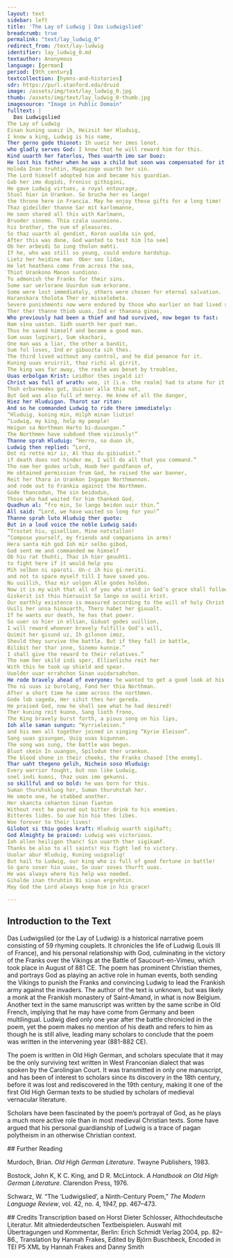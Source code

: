 ```yaml
---
layout: text
sidebar: left
title: 'The Lay of Ludwig | Das Ludwigslied'
breadcrumb: true
permalink: "text/lay_ludwig_0"
redirect_from: /text/lay-ludwig
identifier: lay_ludwig_0.md
textauthor: Anonymous
language: [german]
period: [9th_century]
textcollection: [hymns-and-histories]
sdr: https://purl.stanford.edu/druid 
image: /assets/img/text/lay_ludwig_0.jpg
thumb: /assets/img/text/lay_ludwig_0-thumb.jpg
imagesource: "Image in Public Domain"
fulltext: |
  Das Ludwigslied
The Lay of Ludwig
Einan kuning uueiz ih, Heizsit her Hluduig,
I know a king, Ludwig is his name,
Ther gerno gode thionot: Ih uueiz her imos lonot.
who gladly serves God: I know that he will reward him for this.
Kind uuarth her faterlos, Thes uuarth imo sar buoz:
He lost his father when he was a child but soon was compensated for it:
Holoda Inan truhtin, Magaczogo uuarth her sin.
The Lord himself adopted him and became his guardian.
Gab her imo dugidi, Fronisc githigini,
He gave Ludwig virtues, a royal entourage,
Stuol hier in Urankon. So bruche her es lango!
the throne here in Francia. May he enjoy these gifts for a long time!
Thaz gideilder thanne Sar mit karlemanne,
He soon shared all this with Karlmann,
Bruoder sinemo. Thia czala uuunniono.
his brother, the sum of pleasures.
So thaz uuarth al gendiot, Koron uuolda sin god,
After this was done, God wanted to test him [to see]
Ob her arbeidi So iung tholon mahti.
If he, who was still so young, could endure hardship.
Lietz her heidine man  Ober seo lidan,
He let heathens come from across the sea,
Thiot Urankono Manon sundiono.
To admonish the Franks for their sins.
Sume sar uerlorane Uuurdun sum erkorane.
Some were lost immediately, others were chosen for eternal salvation.
Haranskara tholota Ther er misselebeta.
Severe punishments now were endured by those who earlier on had lived sinfully.
Ther ther thanne thiob uuas, Ind er thanana ginas,
Who previously had been a thief and had survived, now began to fast:
Nam sina uaston. Sidh uuarth her guot man.
Thus he saved himself and became a good man.
Sum uuas luginari, Sum skachari,
One man was a liar, the other a bandit,
Sum fol loses, Ind er gibuozta sih thes.
The third lived without any control, and he did penance for it.
Kuning uuas eruirrit, thaz richi al girrit,
The king was far away, the realm was beset by troubles,
Uuas erbolgan Krist: Leidhor thes ingald iz!
Christ was full of wrath: woe, it [i.e. the realm] had to atone for it!
Thoh erbarmedes got, Uuisser alla thia not,
But God was also full of mercy. He knew of all the danger,
Hiez her Hluduigan. Tharot sar ritan:
And so he commanded Ludwig to ride there immediately:
“Hluduig, kuning min, Hilph minan liutin!
“Ludwig, my king, help my people!
Heigun sa Northman Harto bi-duuungan.”
The Northmen have subdued them viciously!”
Thanne sprah Hluduig: “Herro, so duon ih,
Ludwig then replied: “Lord,
Dot ni rette mir iz, Al thaz du gibiudist.”
if death does not hinder me, I will do all that you command.”
Tho nam her godes urlub, Huob her gundfanon uf,
He obtained permission from God, he raised the war banner,
Reit her thara in Urankon Ingagan Northmannon.
and rode out to Frankia against the Northmen.
Gode thancodun, The sin beidodun,
Those who had waited for him thanked God.
Quadhun al: “fro min, So lango beidon uuir thin.”
All said: “Lord, we have waited so long for you!”
Thanne sprah luto Hluduig ther guoto:
But in a loud voice the noble Ludwig said:
“Trostet hiu, gisellion, Mine notstallon!
“Compose yourself, my friends and companions in arms!
Hera santa mih god Ioh mir selbo gibod,
God sent me and commanded me himself
Ob hiu rat thuhti, Thaz ih hier geuuhti.
to fight here if it would help you
Mih selbon ni sparoti. Un-c ih hiu gi-neriti.
and not to spare myself till I have saved you.
Nu uuillih, thaz mir uolgon Alle godes holdon.
Now it is my wish that all of you who stand in God’s grace shall follow me.
Giskerit ist thiu hieruuist So lango so uuili krist.
Our earthly existence is measured according to the will of holy Christ.
Uuili her unsa hinauarth, Thero habet her giuualt.
If he wants our death, he has that power.
So uuer so hier in ellian, Giduot godes uuillion,
I will reward whoever bravely fulfills God’s will,
Quimit her gisund uz, Ih gilonon imoz,
Should they survive the battle. But if they fall in battle,
Bilibit her thar inne, Sinemo kunnie.”
I shall give the reward to their relatives.”
Tho nam her skild indi sper, Ellianlicho reit her
With this he took up shield and spear.
Uuolder uuar errahchon Sinan uuidarsahchon.
He rode bravely ahead of everyone: he wanted to get a good look at his enemies.
Tho ni uuas iz burolang, Fand her thia Northman.
After a short time he came across the northmen.
Gode lob sageda, Her sihit thes her gereda.
He praised God, now he shall see what he had desired!
Ther kuning reit kuono, Sang lioth frono,
The King bravely burst forth, a pious song on his lips,
Ioh alle saman sungun: “Kyrrieleison.”
and his men all together joined in singing “Kyrie Eleison”.
Sang uuas gisungan, Uuig uuas bigunnan.
The song was sung, the battle was begun.
Bluot skein In uuangon, Spilodun ther urankon.
The blood shone in their cheeks, the Franks chased [the enemy].
Thar uaht thegeno gelih, Nichein soso Hluduig:
Every warrior fought, but non like Ludwig,
snel indi kuoni, thaz uuas imo gekunni.
so skillful and so bold: he was born for this.
Suman thuruhskluog her, Suman thuruhstah her.
He smote one, he stabbed another.
Her skancta cehanton Sinan fianton
Without rest he poured out bitter drink to his enemies.
Bitteres lides. So uue hin hio thes libes.
Woe forever to their lives!
Gilobot si thiu godes kraft: Hluduig uuarth sigihaft;
God Almighty be praised: Ludwig was victorious.
Ioh allen heiligon thanc! Sin uuarth ther sigikamf.
Thanks be also to all saints! His fight led to victory.
Uuolar abur Hluduig, Kuning uuigsalig!
But hail to Ludwig, our king who is full of good fortune in battle!
So garo soser hio uuas, So uuar soses thurft uuas.
He was always where his help was needed.
Gihalde inan thruhtin Bi sinan ergrehtin.
May God the Lord always keep him in his grace!

--- 
```

## Introduction to the Text 
<p>Das Ludwigslied (or the Lay of Ludwig) is a historical narrative poem consisting of 59 rhyming couplets. It chronicles the life of Ludwig (Louis III of France), and his personal relationship with God, culminating in the victory of the Franks over the Vikings at the Battle of Saucourt-en-Vimeu, which took place in August of 881 CE. The poem has prominent Christian themes, and portrays God as playing an active role in human events, both sending the Vikings to punish the Franks and convincing Ludwig to lead the Frankish army against the invaders. The author of the text is unknown, but was likely a monk at the Frankish monastery of Saint-Amand, in what is now Belgium. Another text in the same manuscript was written by the same scribe in Old French, implying that he may have come from Germany and been multilingual. Ludwig died only one year after the battle chronicled in the poem, yet the poem makes no mention of his death and refers to him as though he is still alive, leading many scholars to conclude that the poem was written in the intervening year (881-882 CE).</p> <p>The poem is written in Old High German, and scholars speculate that it may be the only surviving text written in West Franconian dialect that was spoken by the Carolingian Court. It was transmitted in only one manuscript, and has been of interest to scholars since its discovery in the 18th century, before it was lost and rediscovered in the 19th century, making it one of the first Old High German texts to be studied by scholars of medieval vernacular literature.</p> <p>Scholars have been fascinated by the poem’s portrayal of God, as he plays a much more active role than in most medieval Christian texts. Some have argued that his personal guardianship of Ludwig is a trace of pagan polytheism in an otherwise Christian context.</p>
## Further Reading 
<p>Murdoch, Brian. <em>Old High German Literature</em>. Twayne Publishers, 1983.</p> <p>Bostock, John K, K C. King, and D R. McLintock. <em>A Handbook on Old High German Literature</em>. Clarendon Press, 1976.</p> <p>Schwarz, W. “The ‘Ludwigslied’, a Ninth-Century Poem,” <em>The Modern Language Review</em>, vol. 42, no. 4, 1947, pp. 467–473.</p>
## Credits
Transcription based on Horst Dieter Schlosser, Althochdeutsche Literatur. Mit altniederdeutschen Textbeispielen. Auswahl mit Übertragungen und Kommentar, Berlin: Erich Schmidt Verlag 2004, pp. 82–86., Translation by Hannah Frakes, Edited by Björn Buschbeck, Encoded in TEI P5 XML by Hannah Frakes and Danny Smith
